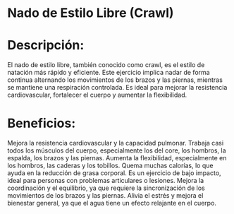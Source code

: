 # Nado de Estilo Libre (Crawl)

# Descripción:
El nado de estilo libre, también conocido como crawl, es el estilo de natación más rápido y eficiente. Este ejercicio implica nadar de forma continua alternando los movimientos de los brazos y las piernas, mientras se mantiene una respiración controlada. Es ideal para mejorar la resistencia cardiovascular, fortalecer el cuerpo y aumentar la flexibilidad.

# Beneficios:

Mejora la resistencia cardiovascular y la capacidad pulmonar.
Trabaja casi todos los músculos del cuerpo, especialmente los del core, los hombros, la espalda, los brazos y las piernas.
Aumenta la flexibilidad, especialmente en los hombros, las caderas y los tobillos.
Quema muchas calorías, lo que ayuda en la reducción de grasa corporal.
Es un ejercicio de bajo impacto, ideal para personas con problemas articulares o lesiones.
Mejora la coordinación y el equilibrio, ya que requiere la sincronización de los movimientos de los brazos y las piernas.
Alivia el estrés y mejora el bienestar general, ya que el agua tiene un efecto relajante en el cuerpo.
